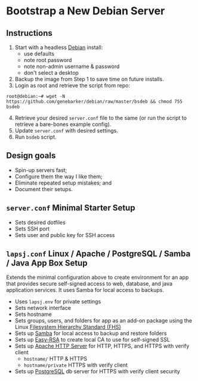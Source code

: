 # Bootstrap a New Debian Server

## Instructions

1. Start with a headless [Debian][1] install:
    - use defaults
    - note root password
    - note non-admin username & password
    - don't select a desktop
2. Backup the image from Step 1 to save time on future installs.
3. Login as root and retrieve the script from repo:
```console
root@debian:~# wget -N https://github.com/genebarker/debian/raw/master/bsdeb && chmod 755 bsdeb
```
4. Retrieve your desired `server.conf` file to the same
   (or run the script to retrieve a bare-bones example config).
5. Update `server.conf` with desired settings.
6. Run `bsdeb` script.

## Design goals

- Spin-up servers fast;
- Configure them the way I like them;
- Eliminate repeated setup mistakes; and
- Document their setups.

## `server.conf` Minimal Starter Setup

- Sets desired dotfiles
- Sets SSH port
- Sets user and public key for SSH access

## `lapsj.conf` Linux / Apache / PostgreSQL / Samba / Java App Box Setup

Extends the minimal configuration above to create environment for an app
that provides secure self-signed access to web, database, and java
application services. It uses Samba for local access to backups.

- Uses `lapsj.env` for private settings
- Sets network interface
- Sets hostname
- Sets groups, users, and folders for app as an add-on package using the
  Linux [Filesystem Hierarchy Standard (FHS)][2]
- Sets up [Samba][3] for local access to backup and restore folders
- Sets up [Easy-RSA][4] to create local CA to use for self-signed SSL
- Sets up [Apache HTTP Server][5] for HTTP, HTTPS, and HTTPS with verify
  client
  - `hostname/`         HTTP & HTTPS
  - `hostname/private`  HTTPS with verify client
- Sets up [PostgreSQL][6] db server for HTTPS with verify client security


[1]: https://www.debian.org
[2]: https://en.wikipedia.org/wiki/Filesystem_Hierarchy_Standard
[3]: https://www.samba.org
[4]: https://github.com/OpenVPN/easy-rsa
[5]: https://httpd.apache.org
[6]: https://www.postgresql.org
